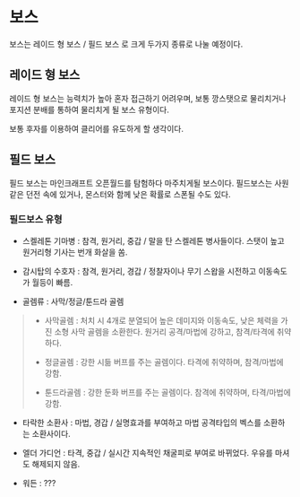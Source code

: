# 보스

보스는 레이드 형 보스 / 필드 보스 로 크게 두가지 종류로 나눌 예정이다.

## 레이드 형 보스

레이드 형 보스는 능력치가 높아 혼자 접근하기 어려우며, 보통 깡스탯으로 물리치거나 포지션 분배를 통하여 물리치게 될 보스 유형이다.

보통 후자를 이용하여 클리어를 유도하게 할 생각이다.

## 필드 보스

필드 보스는 마인크래프트 오픈월드를 탐험하다 마주치게될 보스이다. 필드보스는 사원 같은 던전 속에 있거나, 몬스터와 함께 낮은 확률로 스폰될 수도 있다.

### 필드보스 유형

- 스켈레톤 기마병 : 참격, 원거리, 중갑 / 말을 탄 스켈레톤 병사들이다. 스탯이 높고 원거리형 기사는 번개 화살을 쏨.

- 감시탑의 수호자 : 참격, 원거리, 경갑 / 정찰자이나 무기 스왑을 시전하고 이동속도가 월등이 빠름.

- 골렘류 : 사막/정글/툰드라 골렘
> - 사막골렘 : 처치 시 4개로 분열되어 높은 데미지와 이동속도, 낮은 체력을 가진 소형 사막 골렘을 소환한다. 원거리 공격/마법에 강하고, 참격/타격에 취약하다.
>
> - 정글골렘 : 강한 시듦 버프를 주는 골렘이다. 타격에 취약하며, 참격/마법에 강함.
>
> - 툰드라골렘 : 강한 둔화 버프를 주는 골렘이다. 참격에 취약하며, 타격/마법에 강함.
>

- 타락한 소환사 : 마법, 경갑 / 실명효과를 부여하고 마법 공격타입의 벡스를 소환하는 소환사이다. 

- 엘더 가디언 : 타격, 중갑 / 실시간 지속적인 채굴피로 부여로 바뀌었다. 우유를 마셔도 해제되지 않음.

- 워든 : ???
